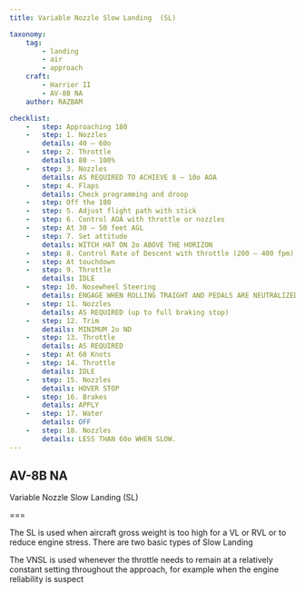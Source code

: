 ```yaml
---
title: Variable Nozzle Slow Landing  (SL) 

taxonomy:
    tag:
        - landing
        - air
        - approach
    craft:
        - Harrier II
        - AV-8B NA
    author: RAZBAM

checklist:
    -   step: Approaching 180 
    -   step: 1. Nozzles 
        details: 40 – 60o 
    -   step: 2. Throttle 
        details: 80 – 100% 
    -   step: 3. Nozzles 
        details: AS REQUIRED TO ACHIEVE 8 – 10o AOA 
    -   step: 4. Flaps 
        details: Check programming and droop 
    -   step: Off the 180 
    -   step: 5. Adjust flight path with stick  
    -   step: 6. Control AOA with throttle or nozzles  
    -   step: At 30 – 50 feet AGL 
    -   step: 7. Set attitude 
        details: WITCH HAT ON 2o ABOVE THE HORIZON 
    -   step: 8. Control Rate of Descent with throttle (200 – 400 fpm).  
    -   step: At touchdown 
    -   step: 9. Throttle 
        details: IDLE 
    -   step: 10. Nosewheel Steering 
        details: ENGAGE WHEN ROLLING TRAIGHT AND PEDALS ARE NEUTRALIZED 
    -   step: 11. Nozzles 
        details: AS REQUIRED (up to full braking stop) 
    -   step: 12. Trim 
        details: MINIMUM 2o ND 
    -   step: 13. Throttle 
        details: AS REQUIRED 
    -   step: At 60 Knots 
    -   step: 14. Throttle 
        details: IDLE 
    -   step: 15. Nozzles 
        details: HOVER STOP 
    -   step: 16. Brakes 
        details: APPLY 
    -   step: 17. Water 
        details: OFF 
    -   step: 18. Nozzles 
        details: LESS THAN 60o WHEN SLOW. 
---
```


## AV-8B NA 
Variable Nozzle Slow Landing (SL) 

===

The SL is used when aircraft gross weight is too high for a VL or RVL or to reduce engine stress. There are two basic types of Slow Landing

The VNSL is used whenever the throttle needs to remain at a relatively constant setting throughout the approach, for example when the engine reliability is suspect
